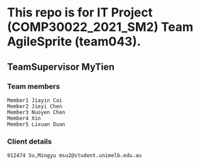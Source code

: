 # This repo is for IT Project (COMP30022_2021_SM2) Team AgileSprite (team043).
## TeamSupervisor MyTien

### Team members
```
Member1 Jiayin Cai
Member2 Jieyi Chen
Member3 Nuoyen Chen
Member4 Xin
Member5 Lixuan Duan
```
### Client details
```
912474 Su,Mingyu msu2@student.unimelb.edu.au
```

